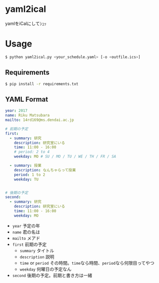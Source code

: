 yaml2ical
=========
yamlをiCalにしてｼｭｯ

Usage
=====

```sh
$ python yaml2ical.py <your_schedule.yaml> [-o <outfile.ics>]
```

Requirements
------------

```sh
$ pip install -r requirements.txt
```

YAML Format
-----------

```yaml
year: 2017
name: Riku Matsubara
mailto: 14rd169@ms.dendai.ac.jp

# 前期の予定
first:
  - summary: 研究
    description: 研究室にいる
    time: 11:00 - 16:00
    # period: 2 to 4
    weekday: MO # SU / MO / TU / WE / TH / FR / SA

  - summary: 授業
    description: なんちゃらって授業
    period: 1 to 2
    weekday: TU


# 後期の予定
second:
  - summary: 研究
    description: 研究室にいる
    time: 11:00 - 16:00
    weekday: MO
```

- `year` 予定の年
- `name` 君の名は
- `mailto` メアド
- `first` 前期の予定
    - `summary` タイトル
    - `description` 説明
    - `time` or `period` その時間。`time`なら時間、`period`なら何限目ってやつ
    - `weekday` 何曜日の予定なん
- `second` 後期の予定。前期と書き方は一緒
